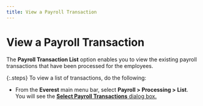 ```yaml
---
title: View a Payroll Transaction
---
```


# View a Payroll Transaction


The **Payroll Transaction List**  option enables you to view the existing payroll transactions that have  been processed for the employees.


{:.steps}
To view a list of transactions, do the following:

- From the **Everest** main menu bar, select **Payroll &gt; Processing &gt; List**. You  will see the [**Select Payroll Transactions** dialog box.]({{site.prl_baseurl}}/payroll-process/viewing-a-payroll-transaction/select_payroll_transactions_dialog_box.html)

